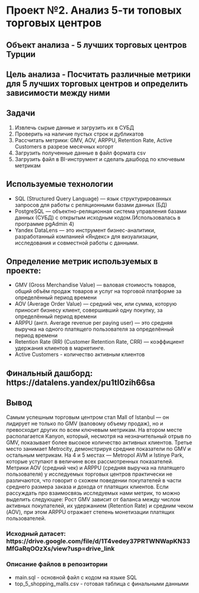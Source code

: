 <h1>Проект №2. Анализ 5-ти топовых торговых центров</h1>
<h2>Объект анализа - 5 лучших торговых центров Турции</h2>
<h2>Цель анализа - Посчитать различные метрики для 5 лучших торговых центров и определить зависимости между ними</h2>
<section>
  <h2>Задачи</h2>
  <ol>
    <li>Извлечь сырые данные и загрузить их в СУБД</li>
    <li>Проверить на наличие пустых строк и дубликатов</li>
    <li>Рассчитать метрики: GMV, AOV, ARPPU, Retention Rate, Active Customers в разрезе месячных когорт</li>
    <li>Загрузить полученные данные в файл формата csv</li>
    <li>Загрузить файл в BI-инструмент и сделать дашборд по ключевым метрикам</li>
  </ol>
</section>
<section>
  <h2>Используемые технологии</h2>
  <ul>
   <li>SQL (Structured Query Language) — язык структурированных запросов для работы с реляционными базами данных (БД)</li>
   <li>PostgreSQL — объектно-реляционная система управления базами данных (СУБД) с открытым исходным кодом.(Использовалась в программе pgAdmin 4)</li>
   <li>Yandex DataLens — это инструмент бизнес-аналитики, разработанный компанией «Яндекс» для визуализации, исследования и совместной работы с данными.</li>
  </ul>
</section>
<section>
  <h2>Определение метрик используемых в проекте:</h2>
  <ul>
    <li>GMV (Gross Merchandise Value) — валовая стоимость товаров, общий объём продаж товаров и услуг на торговой платформе за определённый период времени</li>
    <li>AOV (Average Order Value) — средний чек, или сумма, которую приносит бизнесу клиент, совершивший одну покупку, за определённый период времени</li>
    <li>ARPPU (англ. Average revenue per paying user) — это средняя выручка на одного платящего пользователя за определённый период времени</li>
    <li>Retention Rate (RR) (Customer Retention Rate, CRR) — коэффициент удержания клиентов в маркетинге.</li>
    <li>Active Customers - количество активным клиентов</li>
  </ul>
</section>
<h2>Финальный дашборд: https://datalens.yandex/pu1tl0zih66sa</h2>
<h2>Вывод</h2>
<p>Самым успешным торговым центром стал Mall of Istanbul — он лидирует не только по GMV (валовому объему продаж), но и превосходит других по всем ключевым метрикам. 
На втором месте располагается Kanyon, который, несмотря на незначительный отрыв по GMV, показывает более высокое количество активных клиентов. 
Третье место занимает Metrocity, демонстрируя средние показатели по GMV и остальным метрикам. 
На 4 и 5 местах — Metropol AVM и Istinye Park, которые уступают в величине всех рассмотренных показателей.
Метрики AOV (средний чек) и ARPPU (средняя выручка на платящего пользователя) у исследуемых торговых центров практически не различаются, что говорит о схожем поведении покупателей в части среднего размера заказа и дохода от платящих клиентов.
Если рассуждать про взаимосвязь исследуемых нами метрик, то можно выделить следующее:
Рост GMV зависит от баланса между числом активных покупателей, их удержанием (Retention Rate) и средним чеком (AOV), при этом ARPPU отражает степень монетизации платящих пользователей.
</p>
<h3>Исходный датасет: https://drive.google.com/file/d/1T4vedey37PRTWNWapKN33MfGaRqOOzXs/view?usp=drive_link</h3>
<section>
  <h3>Описание файлов в репозитории</h3>
  <ul>
    <li>main.sql - основной файл с кодом на языке SQL</li>
    <li>top_5_shopping_malls.csv - готовая таблица с финальными данными</li>
  </ul>
</section>
